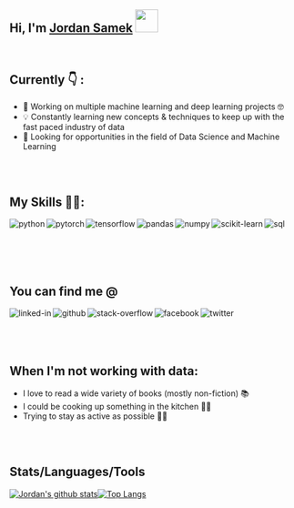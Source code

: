 ## Hi, I'm [Jordan Samek](https://js3lliott.github.io/) <img src="https://raw.githubusercontent.com/syedareehaquasar/syedareehaquasar/master/gifs/Hi.gif" width="40" height="40" />

<!--
**js3lliott/js3lliott** is a ✨ _special_ ✨ repository because its `README.md` (this file) appears on your GitHub profile.

Here are some ideas to get you started:

- 🔭 I’m currently working on ...
- 😄 Pronouns: ...
- ⚡ Fun fact: ...
-->

<br>

## Currently 👇 :

- 🌱 Working on multiple machine learning and deep learning projects 🤓
- 💡 Constantly learning new concepts & techniques to keep up with the fast paced industry of data
- 👀 Looking for opportunities in the field of Data Science and Machine Learning
<br>
<br>

## My Skills 👨‍💻:
<img align="left" alt="python" src="https://img.shields.io/badge/python%20-%2320232a.svg?&style=for-the-badge&logo=python&logoColor=%2361DAFB"/>
<img align="left" alt="pytorch" src="https://img.shields.io/badge/pytorch-f94144?logo=pytorch&logoColor=white&style=for-the-badge"/>
<img align="left" alt="tensorflow" src="https://img.shields.io/badge/tensorflow-ff4800?logo=tensorflow&logoColor=white&style=for-the-badge"/>
<img align="left" alt="pandas" src="https://img.shields.io/badge/pandas-%23316192.svg?&style=for-the-badge&logo=pandas&logoColor=white"/>
<img align="left" alt="numpy" src="https://img.shields.io/badge/numpy-6495ED?logo=numpy&logoColor=white&style=for-the-badge"/>
<img align="left" alt="scikit-learn" src="https://img.shields.io/badge/scikit%20learn-ff9f1c?logo=scikit-learn&logoColor=white&style=for-the-badge"/>
<img align="left" alt="sql" src="https://img.shields.io/badge/sql%20-%236DB33F.svg?&style=for-the-badge&logo=sql&logoColor=white"/>

<br>
<br>
<br>
<br>
<br>

## You can find me **@**
[<img align="left" alt="linked-in" src="https://img.shields.io/badge/linkedin-%230077B5.svg?&style=for-the-badge&logo=linkedin&logoColor=white" />](https://www.linkedin.com/in/jordan-samek/)
[<img align="left" alt="github" src="https://img.shields.io/badge/github-%2312100E.svg?&style=for-the-badge&logo=github&logoColor=white" />](https://github.com/js3lliott)
[<img align="left" alt="stack-overflow" src="https://img.shields.io/badge/stack%20overflow-FE7A16?logo=stack-overflow&logoColor=white&style=for-the-badge" />](https://stackoverflow.com/users/9242747/elliott)
[<img align="left" alt="facebook" src="https://img.shields.io/badge/facebook-%231877F2.svg?&style=for-the-badge&logo=facebook&logoColor=white" />](https://www.facebook.com/jordan.samek)
[<img align="left" alt="twitter" src="https://img.shields.io/badge/twitter-%231DA1F2.svg?&style=for-the-badge&logo=twitter&logoColor=white" />](https://twitter.com/samekjordan)
<br>
<br>
<br>
<br>

## When I'm not working with data:
- I love to read a wide variety of books (mostly non-fiction) 📚 
- I could be cooking up something in the kitchen 👨‍🍳 
- Trying to stay as active as possible 🏋️‍♂️  

<br>
<br>

## Stats/Languages/Tools
[![Jordan's github stats](https://github-readme-stats.vercel.app/api?username=js3lliott&show_icons=true&theme=gotham)](https://github.com/js3lliott/github-readme-stats)[![Top Langs](https://github-readme-stats.vercel.app/api/top-langs/?username=js3lliott&theme=gotham&layout=compact)](https://github.com/anuraghazra/github-readme-stats)
